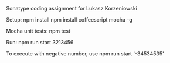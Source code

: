 Sonatype coding assignment for Lukasz Korzeniowski

Setup:
npm install
npm install coffeescript mocha -g

Mocha unit tests:
npm test

Run:
npm run start 3213456

To execute with negative number, use
npm run start '-34534535'
